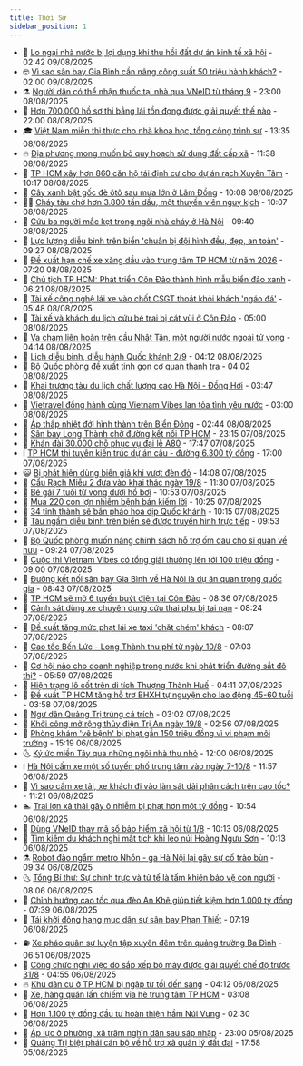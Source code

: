 ```yaml
---
title: Thời Sự
sidebar_position: 1
---
```


<!-- vnexpress-thoi-su:START -->
- 🦒 [Lo ngại nhà nước bị lợi dụng khi thu hồi đất dự án kinh tế xã hội](https://vnexpress.net/lo-ngai-nha-nuoc-bi-loi-dung-khi-thu-hoi-dat-du-an-kinh-te-xa-hoi-4924484.html) - 02:42 09/08/2025
- 🤓 [Vì sao sân bay Gia Bình cần nâng công suất 50 triệu hành khách?](https://vnexpress.net/vi-sao-san-bay-gia-binh-can-nang-cong-suat-50-trieu-hanh-khach-4924438.html) - 02:00 09/08/2025
- ⚗️ [Người dân có thể nhận thuốc tại nhà qua VNeID từ tháng 9](https://vnexpress.net/nguoi-dan-co-the-nhan-thuoc-tai-nha-qua-vneid-tu-thang-9-4924661.html) - 23:00 08/08/2025
- 🌊 [Hơn 700.000 hồ sơ thi bằng lái tồn đọng được giải quyết thế nào](https://vnexpress.net/hon-700-000-ho-so-thi-bang-lai-ton-dong-duoc-giai-quyet-the-nao-4924591.html) - 22:00 08/08/2025
- 🎓 [Việt Nam miễn thị thực cho nhà khoa học, tổng công trình sư](https://vnexpress.net/viet-nam-mien-thi-thuc-cho-nha-khoa-hoc-tong-cong-trinh-su-4924648.html) - 13:35 08/08/2025
- 🔥 [Địa phương mong muốn bỏ quy hoạch sử dụng đất cấp xã](https://vnexpress.net/dia-phuong-mong-muon-bo-quy-hoach-su-dung-dat-cap-xa-4924434.html) - 11:38 08/08/2025
- 🦏 [TP HCM xây hơn 860 căn hộ tái định cư cho dự án rạch Xuyên Tâm](https://vnexpress.net/tp-hcm-xay-hon-860-can-ho-tai-dinh-cu-cho-du-an-rach-xuyen-tam-4924595.html) - 10:17 08/08/2025
- 👺 [Cây xanh bật gốc đè ôtô sau mưa lớn ở Lâm Đồng](https://vnexpress.net/cay-xanh-bat-goc-de-oto-sau-mua-lon-o-lam-dong-4924562.html) - 10:08 08/08/2025
- 🧑‍🏫 [Cháy tàu chở hơn 3.800 tấn dầu, một thuyền viên nguy kịch](https://vnexpress.net/chay-tau-cho-hon-3-800-tan-dau-mot-thuyen-vien-nguy-kich-4924584.html) - 10:07 08/08/2025
- 🚦 [Cứu ba người mắc kẹt trong ngôi nhà cháy ở Hà Nội](https://vnexpress.net/cuu-ba-nguoi-mac-ket-trong-ngoi-nha-chay-o-ha-noi-4924515.html) - 09:40 08/08/2025
- 🎉 [Lực lượng diễu binh trên biển &#39;chuẩn bị đội hình đều, đẹp, an toàn&#39;](https://vnexpress.net/luc-luong-dieu-binh-tren-bien-chuan-bi-doi-hinh-deu-dep-an-toan-4924537.html) - 09:27 08/08/2025
- 🦒 [Đề xuất hạn chế xe xăng dầu vào trung tâm TP HCM từ năm 2026](https://vnexpress.net/de-xuat-han-che-xe-xang-dau-vao-trung-tam-tp-hcm-tu-nam-2026-4924483.html) - 07:20 08/08/2025
- 🤗 [Chủ tịch TP HCM: Phát triển Côn Đảo thành hình mẫu biển đảo xanh](https://vnexpress.net/chu-tich-tp-hcm-phat-trien-con-dao-thanh-hinh-mau-bien-dao-xanh-4924448.html) - 06:21 08/08/2025
- 💼 [Tài xế công nghệ lái xe vào chốt CSGT thoát khỏi khách &#39;ngáo đá&#39;](https://vnexpress.net/tai-xe-cong-nghe-lai-xe-vao-chot-csgt-thoat-khoi-khach-ngao-da-4924444.html) - 05:48 08/08/2025
- 🤩 [Tài xế và khách du lịch cứu bé trai bị cát vùi ở Côn Đảo](https://vnexpress.net/tai-xe-va-khach-du-lich-cuu-be-trai-bi-cat-vui-o-con-dao-4924382.html) - 05:00 08/08/2025
- 🤡 [Va chạm liên hoàn trên cầu Nhật Tân, một người nước ngoài tử vong](https://vnexpress.net/va-cham-lien-hoan-tren-cau-nhat-tan-mot-nguoi-nuoc-ngoai-tu-vong-4924304.html) - 04:14 08/08/2025
- 💯 [Lịch diễu binh, diễu hành Quốc khánh 2/9](https://vnexpress.net/lich-dieu-binh-dieu-hanh-quoc-khanh-2-9-4924374.html) - 04:12 08/08/2025
- 👺 [Bộ Quốc phòng đề xuất tinh gọn cơ quan thanh tra](https://vnexpress.net/bo-quoc-phong-de-xuat-tinh-gon-co-quan-thanh-tra-4924233.html) - 04:02 08/08/2025
- 🌮 [Khai trương tàu du lịch chất lượng cao Hà Nội - Đồng Hới](https://vnexpress.net/khai-truong-tau-du-lich-chat-luong-cao-ha-noi-dong-hoi-4924225.html) - 03:47 08/08/2025
- 🥸 [Vietravel đồng hành cùng Vietnam Vibes lan tỏa tình yêu nước](https://vnexpress.net/vietravel-dong-hanh-cung-vietnam-vibes-lan-toa-tinh-yeu-nuoc-4923996.html) - 03:00 08/08/2025
- 🐻 [Áp thấp nhiệt đới hình thành trên Biển Đông](https://vnexpress.net/ap-thap-nhiet-doi-hinh-thanh-tren-bien-dong-4924185.html) - 02:44 08/08/2025
- 👀 [Sân bay Long Thành chờ đường kết nối TP HCM](https://vnexpress.net/san-bay-long-thanh-cho-duong-ket-noi-tp-hcm-4923971.html) - 23:15 07/08/2025
- 🤔 [Khán đài 30.000 chỗ phục vụ đại lễ A80](https://vnexpress.net/khan-dai-30-000-cho-phuc-vu-dai-le-a80-4924002.html) - 17:47 07/08/2025
- 🕯 [TP HCM thi tuyển kiến trúc dự án cầu - đường 6.300 tỷ đồng](https://vnexpress.net/tp-hcm-thi-tuyen-kien-truc-du-an-cau-duong-6-300-ty-dong-4924089.html) - 17:00 07/08/2025
- 😺 [Bị phát hiện dùng biển giả khi vượt đèn đỏ](https://vnexpress.net/bi-phat-hien-dung-bien-gia-khi-vuot-den-do-4924078.html) - 14:08 07/08/2025
- 🦆 [Cầu Rạch Miễu 2 đưa vào khai thác ngày 19/8](https://vnexpress.net/cau-rach-mieu-2-dua-vao-khai-thac-ngay-19-8-4924048.html) - 11:30 07/08/2025
- 🧰 [Bé gái 7 tuổi tử vong dưới hồ bơi](https://vnexpress.net/be-gai-7-tuoi-tu-vong-duoi-ho-boi-4924038.html) - 10:53 07/08/2025
- 🦍 [Mua 220 con lợn nhiễm bệnh bán kiếm lời](https://vnexpress.net/mua-220-con-lon-nhiem-benh-ban-kiem-loi-4924031.html) - 10:25 07/08/2025
- 🧰 [34 tỉnh thành sẽ bắn pháo hoa dịp Quốc khánh](https://vnexpress.net/34-tinh-thanh-se-ban-phao-hoa-dip-quoc-khanh-4924029.html) - 10:15 07/08/2025
- 💃 [Tàu ngầm diễu binh trên biển sẽ được truyền hình trực tiếp](https://vnexpress.net/tau-ngam-dieu-binh-tren-bien-se-duoc-truyen-hinh-truc-tiep-4924007.html) - 09:53 07/08/2025
- 🧰 [Bộ Quốc phòng muốn nâng chính sách hỗ trợ ốm đau cho sĩ quan về hưu](https://vnexpress.net/bo-quoc-phong-muon-nang-chinh-sach-ho-tro-om-dau-cho-si-quan-ve-huu-4923965.html) - 09:24 07/08/2025
- 🚀 [Cuộc thi Vietnam Vibes có tổng giải thưởng lên tới 100 triệu đồng](https://vnexpress.net/cuoc-thi-vietnam-vibes-co-tong-giai-thuong-len-toi-100-trieu-dong-4923480.html) - 09:00 07/08/2025
- 🎊 [Đường kết nối sân bay Gia Bình về Hà Nội là dự án quan trọng quốc gia](https://vnexpress.net/duong-ket-noi-san-bay-gia-binh-ve-ha-noi-la-du-an-quan-trong-quoc-gia-4923901.html) - 08:43 07/08/2025
- 🤭 [TP HCM sẽ mở 6 tuyến buýt điện tại Côn Đảo](https://vnexpress.net/tp-hcm-se-mo-6-tuyen-buyt-dien-tai-con-dao-4923962.html) - 08:36 07/08/2025
- 🤗 [Cảnh sát dùng xe chuyên dụng cứu thai phụ bị tai nạn](https://vnexpress.net/canh-sat-dung-xe-chuyen-dung-cuu-thai-phu-bi-tai-nan-4923888.html) - 08:24 07/08/2025
- 🌈 [Đề xuất tăng mức phạt lái xe taxi &#39;chặt chém&#39; khách](https://vnexpress.net/de-xuat-tang-muc-phat-lai-xe-taxi-chat-chem-khach-4923864.html) - 08:07 07/08/2025
- 🦣 [Cao tốc Bến Lức - Long Thành thu phí từ ngày 10/8](https://vnexpress.net/cao-toc-ben-luc-long-thanh-thu-phi-tu-ngay-10-8-4923900.html) - 07:03 07/08/2025
- 🎡 [Cơ hội nào cho doanh nghiệp trong nước khi phát triển đường sắt đô thị?](https://vnexpress.net/co-hoi-nao-cho-doanh-nghiep-trong-nuoc-khi-phat-trien-duong-sat-do-thi-4922384.html) - 05:59 07/08/2025
- 🦏 [Hiện trạng lô cốt trên di tích Thượng Thành Huế](https://vnexpress.net/hien-trang-lo-cot-tren-di-tich-thuong-thanh-hue-4923668.html) - 04:11 07/08/2025
- 🎊 [Đề xuất TP HCM tăng hỗ trợ BHXH tự nguyện cho lao động 45-60 tuổi](https://vnexpress.net/de-xuat-tp-hcm-tang-ho-tro-bhxh-tu-nguyen-cho-lao-dong-45-60-tuoi-4923812.html) - 03:58 07/08/2025
- 🫶 [Ngư dân Quảng Trị trúng cá trích](https://vnexpress.net/ngu-dan-quang-tri-trung-ca-trich-4923678.html) - 03:02 07/08/2025
- 🤔 [Khởi công mở rộng thủy điện Trị An ngày 19/8](https://vnexpress.net/khoi-cong-mo-rong-thuy-dien-tri-an-ngay-19-8-4923762.html) - 02:56 07/08/2025
- 🤠 [Phòng khám &#39;vẽ bệnh&#39; bị phạt gần 150 triệu đồng vì vi phạm môi trường](https://vnexpress.net/phong-kham-ve-benh-bi-phat-gan-150-trieu-dong-vi-vi-pham-moi-truong-4923620.html) - 15:19 06/08/2025
- 🌜 [Ký ức miền Tây qua những ngôi nhà thu nhỏ](https://vnexpress.net/ky-uc-mien-tay-qua-nhung-ngoi-nha-thu-nho-4918492.html) - 12:00 06/08/2025
- 🕯 [Hà Nội cấm xe một số tuyến phố trung tâm vào ngày 7-10/8](https://vnexpress.net/ha-noi-cam-mot-so-tuyen-pho-trung-tam-vao-ngay-7-10-8-4923629.html) - 11:57 06/08/2025
- 🤔 [Vì sao cấm xe tải, xe khách đi vào làn sát dải phân cách trên cao tốc?](https://vnexpress.net/vi-sao-cam-xe-tai-xe-khach-di-vao-lan-sat-dai-phan-cach-tren-cao-toc-4923437.html) - 11:21 06/08/2025
- 🏊 [Trại lợn xả thải gây ô nhiễm bị phạt hơn một tỷ đồng](https://vnexpress.net/trai-lon-xa-thai-gay-o-nhiem-bi-phat-hon-mot-ty-dong-4923585.html) - 10:54 06/08/2025
- 🌮 [Dùng VNeID thay mã số bảo hiểm xã hội từ 1/8](https://vnexpress.net/dung-vneid-thay-ma-so-bao-hiem-xa-hoi-tu-1-8-4923545.html) - 10:13 06/08/2025
- 🫣 [Tìm kiếm du khách nghi mất tích khi leo núi Hoàng Ngưu Sơn](https://vnexpress.net/tim-kiem-du-khach-nghi-mat-tich-khi-leo-nui-hoang-nguu-son-4923557.html) - 10:13 06/08/2025
- ⚗️ [Robot đào ngầm metro Nhổn - ga Hà Nội lại gây sự cố trào bùn](https://vnexpress.net/robot-dao-ngam-metro-nhon-ga-ha-noi-lai-gay-su-co-trao-bun-4923538.html) - 09:34 06/08/2025
- 🌜 [Tổng Bí thư: Sự chính trực và tử tế là tấm khiên bảo vệ con người](https://vnexpress.net/tong-bi-thu-su-chinh-truc-va-tu-te-la-tam-khien-bao-ve-con-nguoi-4923418.html) - 08:06 06/08/2025
- 🌁 [Chỉnh hướng cao tốc qua đèo An Khê giúp tiết kiệm hơn 1.000 tỷ đồng](https://vnexpress.net/chinh-huong-cao-toc-qua-deo-an-khe-giup-tiet-kiem-hon-1-000-ty-dong-4923421.html) - 07:39 06/08/2025
- 🐲 [Tái khởi động hạng mục dân sự sân bay Phan Thiết](https://vnexpress.net/tai-khoi-dong-hang-muc-dan-su-san-bay-phan-thiet-4923410.html) - 07:19 06/08/2025
- ⛽️ [Xe pháo quân sự luyện tập xuyên đêm trên quảng trường Ba Đình](https://vnexpress.net/xe-phao-quan-su-luyen-tap-xuyen-dem-tren-quang-truong-ba-dinh-4923391.html) - 06:51 06/08/2025
- 🗽 [Công chức nghỉ việc do sắp xếp bộ máy được giải quyết chế độ trước 31/8](https://vnexpress.net/cong-chuc-nghi-viec-do-sap-xep-bo-may-duoc-giai-quyet-che-do-truoc-31-8-4923296.html) - 04:55 06/08/2025
- 🔥 [Khu dân cư ở TP HCM bị ngập từ tối đến sáng](https://vnexpress.net/khu-dan-cu-o-tp-hcm-bi-ngap-tu-toi-den-sang-4923337.html) - 04:12 06/08/2025
- 💯 [Xe, hàng quán lấn chiếm vỉa hè trung tâm TP HCM](https://vnexpress.net/xe-hang-quan-lan-chiem-via-he-trung-tam-tp-hcm-4923151.html) - 03:08 06/08/2025
- 🦆 [Hơn 1.100 tỷ đồng đầu tư hoàn thiện hầm Núi Vung](https://vnexpress.net/hon-1-100-ty-dong-dau-tu-hoan-thien-ham-nui-vung-4923240.html) - 02:30 06/08/2025
- 🫣 [Áp lực ở phường, xã trăm nghìn dân sau sáp nhập](https://vnexpress.net/ap-luc-o-phuong-xa-tram-nghin-dan-sau-sap-nhap-4923099.html) - 23:00 05/08/2025
- 🤡 [Quảng Trị biệt phái cán bộ về hỗ trợ xã quản lý đất đai](https://vnexpress.net/quang-tri-biet-phai-can-bo-ve-ho-tro-xa-quan-ly-dat-dai-4923126.html) - 17:58 05/08/2025<!-- vnexpress-thoi-su:END -->